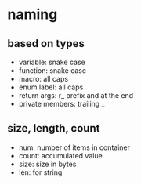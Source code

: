 # naming

## based on types

- variable: snake case
- function: snake case
- macro: all caps
- enum label: all caps
- return args: r_ prefix and at the end
- private members: trailing _

## size, length, count

- num: number of items in container
- count: accumulated value
- size: size in bytes
- len: for string




